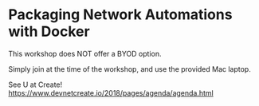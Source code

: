 # Packaging Network Automations with Docker

This workshop does NOT offer a BYOD option.

Simply join at the time of the workshop, and use the provided Mac laptop.

See U at Create!
https://www.devnetcreate.io/2018/pages/agenda/agenda.html

